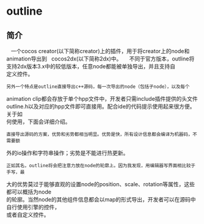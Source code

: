 outline
=======
简介
-------
    一个cocos creator(以下简称creator)上的插件，用于将creator上的node和animation导出到  
cocos2dx(以下简称2dx)中。
    
    不同于官方版本，outline将支持2dx版本3.x中的较低版本，任意node都能被单独导出，并且支持自  
定义控件。
    
    另外一个特点是outline直接导出c++源码，每一次导出的node（包括子node），以及每个  
animation clip都会存放于单个hpp文件中，开发者只需include插件提供的头文件  
outline.h以及对应的hpp文件即可直接用。配合ide的代码提示使用起来很方便。关于如  
何使用，下面会详细介绍。
    
    直接导出源码的方案，优势和劣势都相当明显。优势是快，所有设计信息都会编译为机器码，不需要额  
外的io操作和字符串操作；劣势是不能进行热更新。
    
    正如其名，outline将会把注意力放在node的轮廓上。因为我发现，用编辑器写界面相比较于手写，最  
大的优势莫过于能够直观的设置node的position、scale、rotation等属性，这些都可以概括为node  
的轮廓。当然node的其他组件信息都会以map的形式导出，开发者可以在源码中自行使用引擎的控件，  
或者自定义控件。
